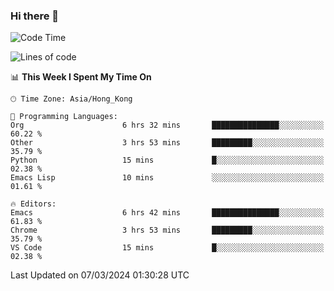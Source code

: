 ### Hi there 👋

<!--
**nicehiro/nicehiro** is a ✨ _special_ ✨ repository because its `README.md` (this file) appears on your GitHub profile.

Here are some ideas to get you started:

- 🔭 I’m currently working on ...
- 🌱 I’m currently learning ...
- 👯 I’m looking to collaborate on ...
- 🤔 I’m looking for help with ...
- 💬 Ask me about ...
- 📫 How to reach me: ...
- 😄 Pronouns: ...
- ⚡ Fun fact: ...
-->

<!--START_SECTION:waka-->
![Code Time](http://img.shields.io/badge/Code%20Time-276%20hrs%2039%20mins-blue)

![Lines of code](https://img.shields.io/badge/From%20Hello%20World%20I%27ve%20Written-2.6%20million%20lines%20of%20code-blue)

📊 **This Week I Spent My Time On** 

```text
🕑︎ Time Zone: Asia/Hong_Kong

💬 Programming Languages: 
Org                      6 hrs 32 mins       ███████████████░░░░░░░░░░   60.22 % 
Other                    3 hrs 53 mins       █████████░░░░░░░░░░░░░░░░   35.79 % 
Python                   15 mins             █░░░░░░░░░░░░░░░░░░░░░░░░   02.38 % 
Emacs Lisp               10 mins             ░░░░░░░░░░░░░░░░░░░░░░░░░   01.61 % 

🔥 Editors: 
Emacs                    6 hrs 42 mins       ███████████████░░░░░░░░░░   61.83 % 
Chrome                   3 hrs 53 mins       █████████░░░░░░░░░░░░░░░░   35.79 % 
VS Code                  15 mins             █░░░░░░░░░░░░░░░░░░░░░░░░   02.38 % 
```


 Last Updated on 07/03/2024 01:30:28 UTC
<!--END_SECTION:waka-->
